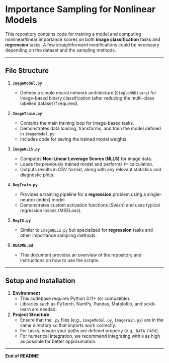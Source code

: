 # Importance Sampling for Nonlinear Models

This repository contains code for training a model and computing nonlinear/linear importance scores on both **image classification** tasks and **regression** tasks. A few straightforward modifications could be necessary depending on the dataset and the sampling methods.

---

## File Structure

1. **`ImageModel.py`**  
   - Defines a simple neural network architecture (`SimpleNNBinary`) for image-based binary classification (after reducing the multi-class labelled dataset if required).  

2. **`ImageTrain.py`**  
   - Contains the main training loop for image-based tasks.  
   - Demonstrates data loading, transforms, and train the model defined in `ImageModel.py`.  
   - Includes code for saving the trained model weights.

3. **`ImageNLLS.py`**  
   - Computes **Non-Linear Leverage Scores (NLLS)** for image data.  
   - Loads the previously trained model and performs `F*` calculation.  
   - Outputs results in CSV format, along with any relevant statistics and diagnostic plots.

4. **`RegTrain.py`**  
   - Provides a training pipeline for a **regression** problem using a single-neuron (index) model.  
   - Demonstrates custom activation functions (Swish) and uses typical regression losses (MSELoss).  

5. **`RegIS.py`**  
   - Similar to `ImageNLLS.py` but specialized for **regression** tasks and other importance sampling methods.  

6. **`README.md`**  
   - This document provides an overview of the repository and instructions on how to use the scripts.

---

## Setup and Installation

1. **Environment**  
   - This codebase requires Python 3.11+ (or compatible).  
   - Libraries such as PyTorch, NumPy, Pandas, Matplotlib, and scikit-learn are needed.  
2. **Project Structure**  
   - Ensure that the `.py` files (e.g., `ImageModel.py`, `Imagerain.py`) are in the same directory so that imports work correctly.
   - For tasks, ensure your paths are defined properly (e.g., `DATA_PATH`).
   - For numerical integration, we recommend integrating with `N` as high as possible for better approximation.

---

**End of README**